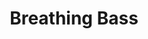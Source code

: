 ---
templateKey: code
title: Breathing Bass
image: casper-website/drum_1.png
url: https://www.breathingbass.com/
---